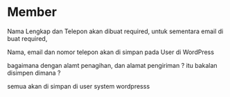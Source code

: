 # Member

Nama Lengkap dan Telepon akan dibuat required, untuk sementara email di buat required, 

Nama, email dan nomor telepon akan di simpan pada User di WordPress

bagaimana dengan alamt penagihan, dan alamat pengiriman ? itu bakalan disimpen dimana ?

semua akan di simpan di user system wordpresss